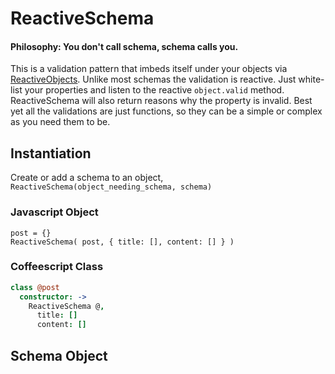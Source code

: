 ReactiveSchema
======================

#### Philosophy: You don't call schema, schema calls you. 
This is a validation pattern that imbeds itself under your objects via [ReactiveObjects](https://github.com/CMToups/meteor-reactive-objects).
Unlike most schemas the validation is reactive. 
Just white-list your properties and listen to the reactive `object.valid` method. 
ReactiveSchema will also return reasons why the property is invalid. 
Best yet all the validations are just functions, so they can be a simple or complex as you need them to be.

## Instantiation

Create or add a schema to an object, `ReactiveSchema(object_needing_schema, schema)`

### Javascript Object
```
post = {}
ReactiveSchema( post, { title: [], content: [] } )
```

### Coffeescript Class
```coffee
class @post  
  constructor: -> 
    ReactiveSchema @, 
      title: []
      content: []
```

## Schema Object

